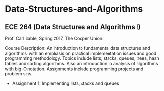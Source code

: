 # Data-Structures-and-Algorithms

## ECE 264 (Data Structures and Algorithms I)
Prof. Carl Sable, Spring 2017, The Cooper Union.

Course Description:
An introduction to fundamental data structures and algorithms, with an emphasis on practical implementation issues and good programming methodology. Topics include lists, stacks, queues, trees, hash tables and sorting algorithms. Also an introduction to analysis of algorithms with big-O notation. Assignments include programming projects and problem sets.
* Assignment 1: Implementing lists, stacks and queues
